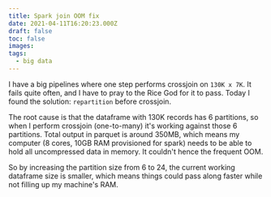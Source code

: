 ```yaml
---
title: Spark join OOM fix
date: 2021-04-11T16:20:23.000Z
draft: false
toc: false
images:
tags:
  - big data
---
```

I have a big pipelines where one step performs crossjoin on `130K x 7K`. It fails quite often, and I have to pray to the Rice God for it to pass. Today I found the solution: `repartition` before crossjoin.

The root cause is that the dataframe with 130K records has 6 partitions, so when I perform crossjoin (one-to-many) it's working against those 6 partitions. Total output in parquet is around 350MB, which means my computer (8 cores, 10GB RAM provisioned for spark) needs to be able to hold all uncompressed data in memory. It couldn't hence the frequent OOM.

So by increasing the partition size from 6 to 24, the current working dataframe size is smaller, which means things could pass along faster while not filling up my machine's RAM.
